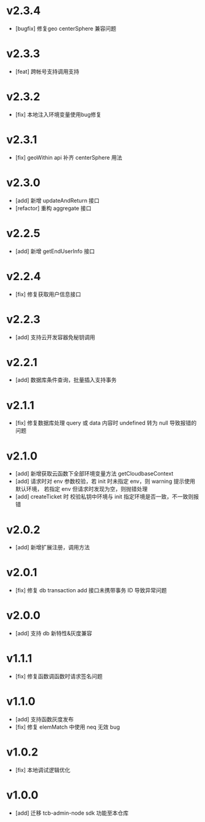 # v2.3.4

-   [bugfix] 修复geo centerSphere 兼容问题

# v2.3.3

-   [feat] 跨帐号支持调用支持

# v2.3.2

-   [fix] 本地注入环境变量使用bug修复

# v2.3.1

-   [fix] geoWithin api 补齐 centerSphere 用法

# v2.3.0

-   [add] 新增 updateAndReturn 接口
-   [refactor] 重构 aggregate 接口

# v2.2.5

-   [add] 新增 getEndUserInfo 接口

# v2.2.4

-   [fix] 修复获取用户信息接口

# v2.2.3

-   [add] 支持云开发容器免秘钥调用

# v2.2.1

-   [add] 数据库条件查询，批量插入支持事务

# v2.1.1

-   [fix] 修复数据库处理 query 或 data 内容时 undefined 转为 null 导致报错的问题

# v2.1.0

-   [add] 新增获取云函数下全部环境变量方法 getCloudbaseContext
-   [add] 请求时对 env 参数校验，若 init 时未指定 env，则 warning 提示使用默认环境， 若指定 env 但请求时发现为空，则抛错处理
-   [add] createTicket 时 校验私钥中环境与 init 指定环境是否一致，不一致则报错

# v2.0.2

-   [add] 新增扩展注册，调用方法

# v2.0.1

-   [fix] 修复 db transaction add 接口未携带事务 ID 导致异常问题

# v2.0.0

-   [add] 支持 db 新特性&灰度兼容

# v1.1.1

-   [fix] 修复函数调函数时请求签名问题

# v1.1.0

-   [add] 支持函数灰度发布
-   [fix] 修复 elemMatch 中使用 neq 无效 bug

# v1.0.2

-   [fix] 本地调试逻辑优化

# v1.0.0

-   [add] 迁移 tcb-admin-node sdk 功能至本仓库
